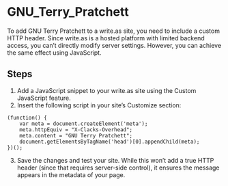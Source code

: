 # GNU_Terry_Pratchett

To add GNU Terry Pratchett to a write.as site, you need to include a custom HTTP header. Since write.as is a hosted platform with limited backend access, you can’t directly modify server settings. However, you can achieve the same effect using JavaScript.

## Steps

1.	Add a JavaScript snippet to your write.as site using the Custom JavaScript feature.
2.	Insert the following script in your site’s Customize section:

```
(function() {
    var meta = document.createElement('meta');
    meta.httpEquiv = "X-Clacks-Overhead";
    meta.content = "GNU Terry Pratchett";
    document.getElementsByTagName('head')[0].appendChild(meta);
})();
```


3.	Save the changes and test your site. While this won’t add a true HTTP header (since that requires server-side control), it ensures the message appears in the metadata of your page.
